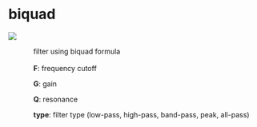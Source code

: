 
<a name=biquad></a><br>
# <b>biquad</b>
<img src="../images/biquad.png"><br>
<div style="display:inline-block;margin-left:50px;">
filter using biquad formula<br/><br/>
<b>F</b>: frequency cutoff<br>

<b>G</b>: gain<br>

<b>Q</b>: resonance<br>

<b>type</b>: filter type (low-pass, high-pass, band-pass, peak, all-pass)<br>
